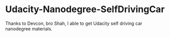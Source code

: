 # Udacity-Nanodegree-SelfDrivingCar
Thanks to Devcon, bro Shah, I able to get Udacity self driving car nanodegree materials.
